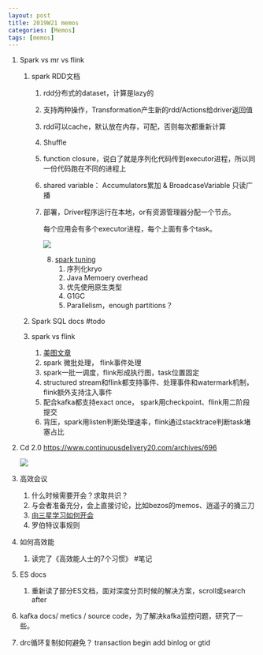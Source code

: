 ```yaml
---
layout: post
title: 2019W21 memos
categories: [Memos]
tags: [memos]
---
```


1. Spark vs mr vs flink 

   1. spark RDD文档

      1. rdd分布式的dataset，计算是lazy的

      2. 支持两种操作，Transformation产生新的rdd/Actions给driver返回值

      3. rdd可以cache，默认放在内存，可配，否则每次都重新计算

      4. Shuffle

      5. function closure，说白了就是序列化代码传到executor进程，所以同一份代码跑在不同的进程上

      6. shared variable： Accumulators累加 & BroadcaseVariable 只读广播

      7. 部署，Driver程序运行在本地，or有资源管理器分配一个节点。

         每个应用会有多个executor进程，每个上面有多个task。

         ![](https://spark.apache.org/docs/latest/img/cluster-overview.png)

         8. [spark tuning](https://spark.apache.org/docs/latest/tuning.html)  
            1. 序列化kryo
            2. Java Memoery overhead 
            3. 优先使用原生类型
            4. G1GC
            5. Parallelism，enough partitions？

   2. Spark SQL docs #todo

   3. spark vs flink

      1. [美图文章](https://mp.weixin.qq.com/s/jllAegJMYh_by95FhHt0jA)
      2. spark 微批处理， flink事件处理
      3. spark一批一调度，flink形成执行图，task位置固定
      4. structured stream和flink都支持事件、处理事件和watermark机制，flink额外支持注入事件
      5. 配合kafka都支持exact once， spark用checkpoint、flink用二阶段提交
      6. 背压，spark用listen判断处理速率，flink通过stacktrace判断task堵塞占比

2. Cd 2.0 https://www.continuousdelivery20.com/archives/696 

   ![](https://www.continuousdelivery20.com/wp-content/uploads/2018/09/cd20-roles.png)

3. 高效会议 

   1. 什么时候需要开会？求取共识？
   2. 与会者准备充分，会上直接讨论，比如bezos的memos、逍遥子的捅三刀
   3. [向三星学习如何开会](http://www.mianfeiwucan.org/fileadmin/gongyi/%E5%90%91%E4%B8%89%E6%98%9F%E5%AD%A6%E5%A6%82%E4%BD%95%E5%BC%80%E4%BC%9A.pdf)
   4. 罗伯特议事规则

4. 如何高效能 

   1. 读完了《高效能人士的7个习惯》 #笔记

5. ES docs 

   1. 重新读了部分ES文档，面对深度分页时候的解决方案，scroll或search after

6. kafka docs/ metics / source code，为了解决kafka监控问题，研究了一些。

7. drc循环复制如何避免？ transaction begin add binlog or  gtid 

   